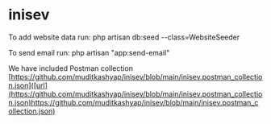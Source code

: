 # inisev

To add website data run: 
php artisan db:seed --class=WebsiteSeeder

To send email run: php artisan "app:send-email"

We have included Postman collection  [https://github.com/muditkashyap/inisev/blob/main/inisev.postman_collection.json]([url](https://github.com/muditkashyap/inisev/blob/main/inisev.postman_collection.json)https://github.com/muditkashyap/inisev/blob/main/inisev.postman_collection.json)

